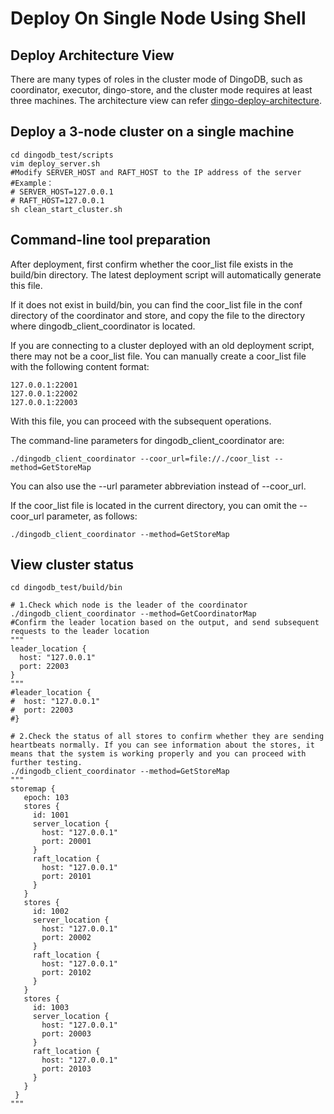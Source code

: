 # Deploy On Single Node Using Shell

## Deploy Architecture View

There are many types of roles in the cluster mode of DingoDB, such as coordinator, executor, dingo-store, and the cluster mode requires at least three machines. The architecture view can refer [dingo-deploy-architecture](https://dingodb.readthedocs.io/en/latest/deployment/deploy_on_cluster_by_ansible.html).


## Deploy a 3-node cluster on a single machine
```shell
cd dingodb_test/scripts
vim deploy_server.sh
#Modify SERVER_HOST and RAFT_HOST to the IP address of the server
#Example：
# SERVER_HOST=127.0.0.1
# RAFT_HOST=127.0.0.1
sh clean_start_cluster.sh
```

## Command-line tool preparation
After deployment, first confirm whether the coor_list file exists in the build/bin directory. The latest deployment script will automatically generate this file.

If it does not exist in build/bin, you can find the coor_list file in the conf directory of the coordinator and store, and copy the file to the directory where dingodb_client_coordinator is located.

If you are connecting to a cluster deployed with an old deployment script, there may not be a coor_list file. You can manually create a coor_list file with the following content format:
```shell
127.0.0.1:22001
127.0.0.1:22002
127.0.0.1:22003
```
With this file, you can proceed with the subsequent operations.

The command-line parameters for dingodb_client_coordinator are:
```shell
./dingodb_client_coordinator --coor_url=file://./coor_list --method=GetStoreMap
```
You can also use the --url parameter abbreviation instead of --coor_url.

If the coor_list file is located in the current directory, you can omit the --coor_url parameter, as follows:
```shell
./dingodb_client_coordinator --method=GetStoreMap
```

## View cluster status
```shell
cd dingodb_test/build/bin

# 1.Check which node is the leader of the coordinator
./dingodb_client_coordinator --method=GetCoordinatorMap
#Confirm the leader location based on the output, and send subsequent requests to the leader location
"""
leader_location {
  host: "127.0.0.1"
  port: 22003
}
"""
#leader_location {
#  host: "127.0.0.1"
#  port: 22003
#}

# 2.Check the status of all stores to confirm whether they are sending heartbeats normally. If you can see information about the stores, it means that the system is working properly and you can proceed with further testing.
./dingodb_client_coordinator --method=GetStoreMap
"""
storemap {
   epoch: 103
   stores {
     id: 1001
     server_location {
       host: "127.0.0.1"
       port: 20001
     }
     raft_location {
       host: "127.0.0.1"
       port: 20101
     }
   }
   stores {
     id: 1002
     server_location {
       host: "127.0.0.1"
       port: 20002
     }
     raft_location {
       host: "127.0.0.1"
       port: 20102
     }
   }
   stores {
     id: 1003
     server_location {
       host: "127.0.0.1"
       port: 20003
     }
     raft_location {
       host: "127.0.0.1"
       port: 20103
     }
   }
 }
"""
```
